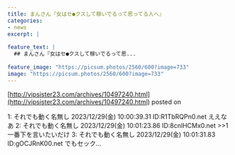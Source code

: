 ```yaml
---
title: まんさん『女はセ●クスして稼いでるって思ってる人へ』
categories:
- news
excerpt: |
  
feature_text: |
  ## まんさん『女はセ●クスして稼いでるって思...
  
feature_image: "https://picsum.photos/2560/600?image=733"
image: "https://picsum.photos/2560/600?image=733"
---
```


[http://vipsister23.com/archives/10497240.html](http://vipsister23.com/archives/10497240.html)
posted on 

<!--more-->

1: それでも動く名無し 2023/12/29(金) 10:00:39.31 ID:R1TbRQPn0.net ええなあ 2: それでも動く名無し 2023/12/29(金) 10:01:23.86 ID:8cnlHCMx0.net &gt;&gt;1 一番下を言いたいだけ 3: それでも動く名無し 2023/12/29(金) 10:01:31.83 ID:gOCJRnK00.net でもセック...
